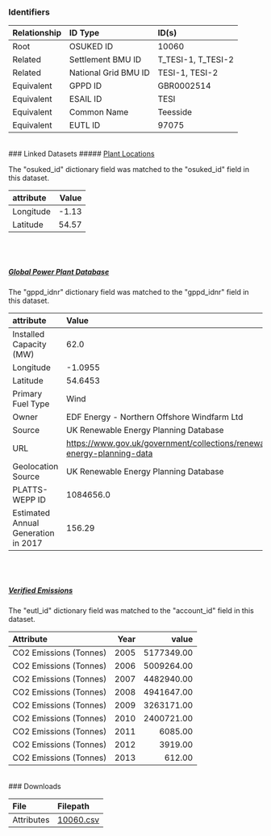 ### Identifiers

| Relationship   | ID Type              | ID(s)              |
|:---------------|:---------------------|:-------------------|
| Root           | OSUKED ID            | 10060              |
| Related        | Settlement BMU ID    | T_TESI-1, T_TESI-2 |
| Related        | National Grid BMU ID | TESI-1, TESI-2     |
| Equivalent     | GPPD ID              | GBR0002514         |
| Equivalent     | ESAIL ID             | TESI               |
| Equivalent     | Common Name          | Teesside           |
| Equivalent     | EUTL ID              | 97075              |

<br>
### Linked Datasets
##### <a href="https://osuked.github.io/Power-Station-Dictionary/datasets/plant-locations">Plant Locations</a>



The "osuked_id" dictionary field was matched to the "osuked_id" field in this dataset.

| attribute   |   Value |
|:------------|--------:|
| Longitude   |   -1.13 |
| Latitude    |   54.57 |

<br><br>
##### <a href="https://osuked.github.io/Power-Station-Dictionary/datasets/global-power-plant-database">Global Power Plant Database</a>



The "gppd_idnr" dictionary field was matched to the "gppd_idnr" field in this dataset.

| attribute                           | Value                                                                    |
|:------------------------------------|:-------------------------------------------------------------------------|
| Installed Capacity (MW)             | 62.0                                                                     |
| Longitude                           | -1.0955                                                                  |
| Latitude                            | 54.6453                                                                  |
| Primary Fuel Type                   | Wind                                                                     |
| Owner                               | EDF Energy - Northern Offshore Windfarm Ltd                              |
| Source                              | UK Renewable Energy Planning Database                                    |
| URL                                 | https://www.gov.uk/government/collections/renewable-energy-planning-data |
| Geolocation Source                  | UK Renewable Energy Planning Database                                    |
| PLATTS-WEPP ID                      | 1084656.0                                                                |
| Estimated Annual Generation in 2017 | 156.29                                                                   |

<br><br>
##### <a href="https://osuked.github.io/Power-Station-Dictionary/datasets/verified-emissions">Verified Emissions</a>



The "eutl_id" dictionary field was matched to the "account_id" field in this dataset.

| Attribute              |   Year |      value |
|:-----------------------|-------:|-----------:|
| CO2 Emissions (Tonnes) |   2005 | 5177349.00 |
| CO2 Emissions (Tonnes) |   2006 | 5009264.00 |
| CO2 Emissions (Tonnes) |   2007 | 4482940.00 |
| CO2 Emissions (Tonnes) |   2008 | 4941647.00 |
| CO2 Emissions (Tonnes) |   2009 | 3263171.00 |
| CO2 Emissions (Tonnes) |   2010 | 2400721.00 |
| CO2 Emissions (Tonnes) |   2011 |    6085.00 |
| CO2 Emissions (Tonnes) |   2012 |    3919.00 |
| CO2 Emissions (Tonnes) |   2013 |     612.00 |


<br>
### Downloads


| File       | Filepath                                                                              |
|:-----------|:--------------------------------------------------------------------------------------|
| Attributes | [10060.csv](https://osuked.github.io/Power-Station-Dictionary/object_attrs/10060.csv) |

